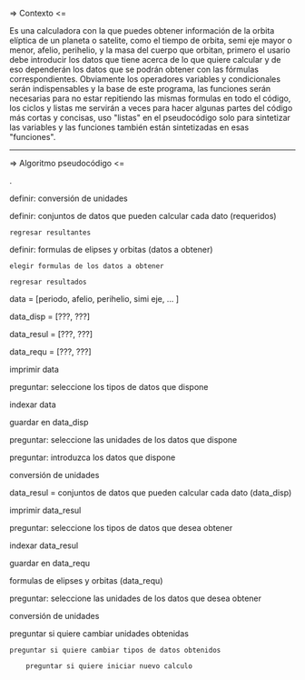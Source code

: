 => Contexto <=

Es una calculadora con la que puedes obtener información de la orbita elíptica de un planeta o satelite, como el tiempo de orbita, semi eje mayor o menor, afelio, perihelio, y la masa del cuerpo que orbitan, primero el usario debe introducir los datos que tiene acerca de lo que quiere calcular y de eso dependerán los datos que se podrán obtener con las fórmulas correspondientes. Obviamente los operadores variables y condicionales serán indispensables y la base de este programa, las funciones serán necesarias para no estar repitiendo las mismas formulas en todo el código, los ciclos y listas me servirán a veces para hacer algunas partes del código más cortas y concisas, uso "listas" en el pseudocódigo solo para sintetizar las variables y las funciones también están sintetizadas en esas "funciones".

------------------------

=> Algoritmo pseudocódigo <=

.

definir: conversión de unidades

definir: conjuntos de datos que pueden calcular cada dato (requeridos)
    
    regresar resultantes
    
definir: formulas de elipses y orbitas (datos a obtener)

    elegir formulas de los datos a obtener
    
    regresar resultados
    
data = [periodo, afelio, perihelio, simi eje, ... ]

data_disp = [???, ???]

data_resul = [???, ???]

data_requ = [???, ???]

imprimir data

preguntar: seleccione los tipos de datos que dispone

indexar data

guardar en data_disp

preguntar: seleccione las unidades de los datos que dispone

preguntar: introduzca los datos que dispone

conversión de unidades

data_resul = conjuntos de datos que pueden calcular cada dato (data_disp)

imprimir data_resul
   
preguntar: seleccione los tipos de datos que desea obtener

indexar data_resul

guardar en data_requ

formulas de elipses y orbitas (data_requ)

preguntar: seleccione las unidades de los datos que desea obtener

conversión de unidades

preguntar si quiere cambiar unidades obtenidas

    preguntar si quiere cambiar tipos de datos obtenidos
    
        preguntar si quiere iniciar nuevo calculo


